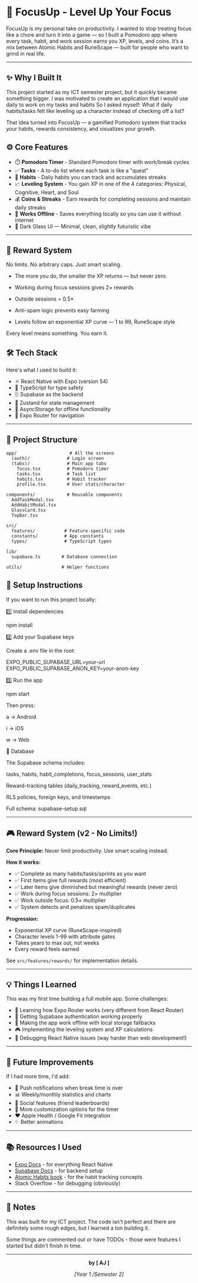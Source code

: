 # 🎯 FocusUp - Level Up Your Focus

FocusUp is my personal take on productivity. I wanted to stop treating focus like a chore and turn it into a game — so I built a Pomodoro app where every task, habit, and work session earns you XP, levels, and coins. It’s a mix between Atomic Habits and RuneScape — built for people who want to grind in real life.

---

## ✨ Why I Built It

This project started as my ICT semester project, but it quickly became something bigger. I was motivated to create an application that i would use daily to work on my tasks and habits
So I asked myself: What if daily habits/tasks felt like leveling up a character instead of checking off a list?

That idea turned into FocusUp — a gamified Pomodoro system that tracks your habits, rewards consistency, and visualizes your growth.

## ⚙️ Core Features

- ⏱️ **Pomodoro Timer** - Standard Pomodoro timer with work/break cycles
- ✅ **Tasks** - A to-do list where each task is like a "quest"
- 🎯 **Habits** - Daily habits you can track and accumulates streaks
- 📈 **Leveling System** - You gain XP in one of the 4 categories: Physical, Cognitive, Heart, and Soul
- 💰 **Coins & Streaks** - Earn rewards for completing sessions and maintain daily streaks
- 📱 **Works Offline** - Saves everything locally so you can use it without internet
- 🎨 Dark Glass UI — Minimal, clean, slightly futuristic vibe

---

## 🧠 Reward System

No limits. No arbitrary caps. Just smart scaling.

- The more you do, the smaller the XP returns — but never zero.

- Working during focus sessions gives 2× rewards

- Outside sessions = 0.5×

- Anti-spam logic prevents easy farming

- Levels follow an exponential XP curve — 1 to 99, RuneScape style

Every level means something. You earn it.

## 🛠️ Tech Stack

Here's what I used to build it:

- ⚛️ React Native with Expo (version 54)
- 📘 TypeScript for type safety
- 🗄️ Supabase as the backend 
- 🔄 Zustand for state management
- 💾 AsyncStorage for offline functionality
- 🧭 Expo Router for navigation

---

## 📁 Project Structure

```
app/                    # All the screens
  (auth)/              # Login screen
  (tabs)/              # Main app tabs
    focus.tsx          # Pomodoro timer
    tasks.tsx          # Task list
    habits.tsx         # Habit tracker
    profile.tsx        # User stats/character

components/            # Reusable components
  AddTaskModal.tsx
  AddHabitModal.tsx
  GlassCard.tsx
  TopBar.tsx

src/
  features/           # Feature-specific code
  constants/          # App constants
  types/              # TypeScript types

lib/
  supabase.ts        # Database connection

utils/               # Helper functions
```

## 🚀 Setup Instructions

If you want to run this project locally:

1️⃣ Install dependencies

npm install


2️⃣ Add your Supabase keys

Create a .env file in the root:

EXPO_PUBLIC_SUPABASE_URL=your-url
EXPO_PUBLIC_SUPABASE_ANON_KEY=your-anon-key


3️⃣ Run the app

npm start


Then press:

a → Android

i → iOS

w → Web

🧰 Database

The Supabase schema includes:

tasks, habits, habit_completions, focus_sessions, user_stats

Reward-tracking tables (daily_tracking, reward_events, etc.)

RLS policies, foreign keys, and timestamps

Full schema: supabase-setup.sql


---

## 🎮 Reward System (v2 - No Limits!)

**Core Principle:** Never limit productivity. Use smart scaling instead.

**How it works:**
- ✅ Complete as many habits/tasks/sprints as you want
- ✅ First items give full rewards (most efficient)
- ✅ Later items give diminished but meaningful rewards (never zero)
- ✅ Work during focus sessions: 2× multiplier
- ✅ Work outside focus: 0.5× multiplier
- ✅ System detects and penalizes spam/duplicates

**Progression:**
- Exponential XP curve (RuneScape-inspired)
- Character levels 1-99 with attribute gates
- Takes years to max out, not weeks
- Every reward feels earned

See `src/features/rewards/` for implementation details.

---

## 💡 Things I Learned

This was my first time building a full mobile app. Some challenges:

- 🧭 Learning how Expo Router works (very different from React Router)
- 🔐 Getting Supabase authentication working properly
- 📶 Making the app work offline with local storage fallbacks
- 🎮 Implementing the leveling system and XP calculations
- 🐞 Debugging React Native issues (way harder than web development!)

---

## 🔮 Future Improvements

If I had more time, I'd add:

- 🔔 Push notifications when break time is over
- 📊 Weekly/monthly statistics and charts
- 👥 Social features (friend leaderboards)
- 🎨 More customization options for the timer
- ❤️ Apple Health / Google Fit integration
- ✨ Better animations

---

## 📚 Resources I Used

- [Expo Docs](https://docs.expo.dev/) - for everything React Native
- [Supabase Docs](https://supabase.com/docs) - for backend setup
- [Atomic Habits book](https://jamesclear.com/atomic-habits) - for the habit tracking concepts
- Stack Overflow - for debugging (obviously)

---

## 📝 Notes

This was built for my ICT project. The code isn't perfect and there are definitely some rough edges, but I learned a ton building it.

Some things are commented out or have TODOs - those were features I started but didn't finish in time.

---

<div align="center">

**by [ AJ ]**

*[Year 1 /Semester 2]*

</div>
